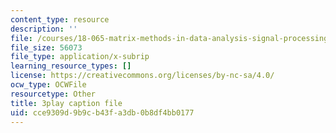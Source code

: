 ```yaml
---
content_type: resource
description: ''
file: /courses/18-065-matrix-methods-in-data-analysis-signal-processing-and-machine-learning-spring-2018/cce9309d9b9cb43fa3db0b8df4bb0177_MuEW9pG9oxE.srt
file_size: 56073
file_type: application/x-subrip
learning_resource_types: []
license: https://creativecommons.org/licenses/by-nc-sa/4.0/
ocw_type: OCWFile
resourcetype: Other
title: 3play caption file
uid: cce9309d-9b9c-b43f-a3db-0b8df4bb0177
---
```


